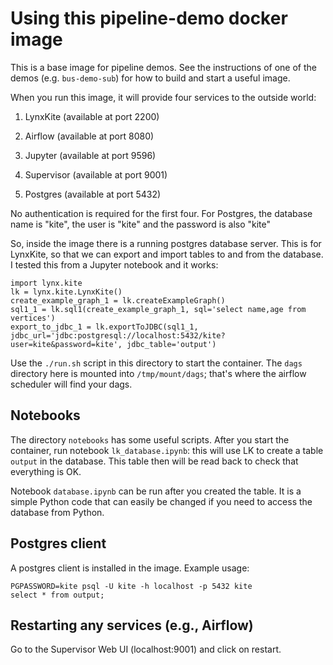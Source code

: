 Using this pipeline-demo docker image
===============================

This is a base image for pipeline demos. See the instructions of one of the demos
(e.g. `bus-demo-sub`) for how to build and start a useful image.

When you run this image, it will provide four services to the outside world:

1. LynxKite (available at port 2200)

2. Airflow (available at port 8080)

3. Jupyter (available at port 9596)

4. Supervisor (available at port 9001)

5. Postgres (available at port 5432)


No authentication is required for the first four.
For Postgres, the database name is "kite", the user is "kite" and the password is also "kite"

So, inside the image there is a running postgres database server. This is for LynxKite, so
that we can export and import tables to and from the database. I tested this from
a Jupyter notebook and it works:

    import lynx.kite
    lk = lynx.kite.LynxKite()
    create_example_graph_1 = lk.createExampleGraph()
    sql1_1 = lk.sql1(create_example_graph_1, sql='select name,age from vertices')
    export_to_jdbc_1 = lk.exportToJDBC(sql1_1, jdbc_url='jdbc:postgresql://localhost:5432/kite?user=kite&password=kite', jdbc_table='output')


Use the `./run.sh` script in this directory to start the container. The `dags` directory here
is mounted into `/tmp/mount/dags`; that's where the airflow scheduler will find your dags.

## Notebooks
The directory `notebooks` has some useful scripts. After you start the container,
run notebook `lk_database.ipynb`: this will use LK to create a table `output` in
the database. This table then will be read back to check that everything is OK.

Notebook `database.ipynb` can be run after you created the table. It is a simple
Python code that can easily be changed if you need to access the database from Python.

## Postgres client
A postgres client is installed in the image. Example usage:

    PGPASSWORD=kite psql -U kite -h localhost -p 5432 kite
    select * from output;

## Restarting any services (e.g., Airflow)
Go to the Supervisor Web UI (localhost:9001) and click on restart.




